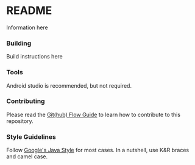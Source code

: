 # README
Information here
### Building
Build instructions here
### Tools
Android studio is recommended, but not required.
### Contributing
Please read the [Git(hub) Flow Guide](https://guides.github.com/introduction/flow/) to learn how to contribute to this repository.
### Style Guidelines
Follow [Google's Java Style](https://google.github.io/styleguide/javaguide.html) for most cases. In a nutshell, use K&R braces and camel case.
